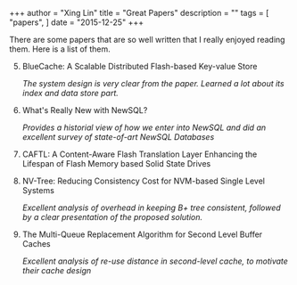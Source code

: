 +++
author = "Xing Lin"
title = "Great Papers"
description = ""
tags = [
    "papers",
]
date = "2015-12-25"
+++

There are some papers that are so well written that I really enjoyed reading
them. Here is a list of them. 

5. BlueCache: A Scalable Distributed Flash-based Key-value Store

    *The system design is very clear from the paper. Learned a lot about 
    its index and data store part.*

4. What's Really New with NewSQL?  

    *Provides a historial view of how we enter into NewSQL and did an excellent survey of state-of-art NewSQL Databases*  

1. CAFTL: A Content-Aware Flash Translation Layer Enhancing the Lifespan of Flash Memory based Solid State Drives  

2. NV-Tree: Reducing Consistency Cost for NVM-based Single Level Systems  

   *Excellent analysis of overhead in keeping B+ tree consistent, followed by
    a clear presentation of the proposed solution.*  

3. The Multi-Queue Replacement Algorithm for Second Level Buffer Caches  

   *Excellent analysis of re-use distance in second-level cache, to motivate their cache design*

